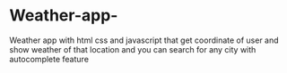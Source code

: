 # Weather-app-
Weather app with html css and javascript that get coordinate of user and show weather of that location and you can search for any city with autocomplete feature 
